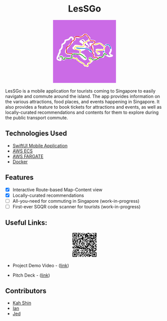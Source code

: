 
<h1 align="center">LesSGo</h1>
<!-- add image -->
<p align="center">
  <img src="https://github.com/AngKS/Angel-Hack-Singapore-2024/blob/main/assets/appIcon.jpg?raw=true" alt="App Logo" width="200" height="200">
</p>

LesSGo is a mobile application for tourists coming to Singapore to easily navigate and commute around the island. The app provides information on the various attractions, food places, and events happening in Singapore. It also provides a feature to book tickets for attractions and events, as well as locally-curated recommendations and contents for them to explore during the public transport commute. 



## Technologies Used
- [SwiftUI Mobile Application](https://developer.apple.com/xcode/swiftui/)
- [AWS ECS](https://aws.amazon.com/ecs/)
- [AWS FARGATE](https://aws.amazon.com/fargate/)
- [Docker](https://medium.com/appgambit/part-1-running-docker-on-aws-ec2-cbcf0ec7c3f8)


## Features
- [x] Interactive Route-based Map-Content view
- [x] Locally-curated recommendations
- [ ] All-you-need for commuting in Singapore (work-in-progress)
- [ ] First-ever SGQR code scanner for tourists (work-in-progress)

## Useful Links:
<p align="center">
  <img src="https://github.com/AngKS/Angel-Hack-Singapore-2024/blob/main/assets/qrCode.PNG?raw=true" alt="App Logo" width="80" height="80">
</p>

- Project Demo Video - ([link](https://drive.google.com/file/d/1P436BiR_Tt49dclun6CLHnsIM5BMNim2/view?usp=drive_link))

- Pitch Deck - ([link]())



## Contributors
- [Kah Shin](www.linkedin.com/in/kahshinang)
- [Ian](https://www.linkedin.com/in/ianchua0204/)
- [Jed](https://github.com/jednghk)


